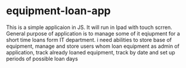 # equipment-loan-app
This is a simple applicaion in JS. It will run in Ipad with touch scrren. General purpose of application is to manage some of it eqiupment for a short time loans form IT department. i need abilities to store base of equipment, manage and store users whom loan equipment as admin of application, track already loaned equipment, track by date and set up periods of possible loan days
